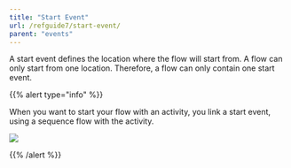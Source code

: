 ```yaml
---
title: "Start Event"
url: /refguide7/start-event/
parent: "events"
---
```


A start event defines the location where the flow will start from. A flow can only start from one location. Therefore, a flow can only contain one start event.

{{% alert type="info" %}}

When you want to start your flow with an activity, you link a start event, using a sequence flow with the activity.

![](attachments/819203/917944.png)

{{% /alert %}}
